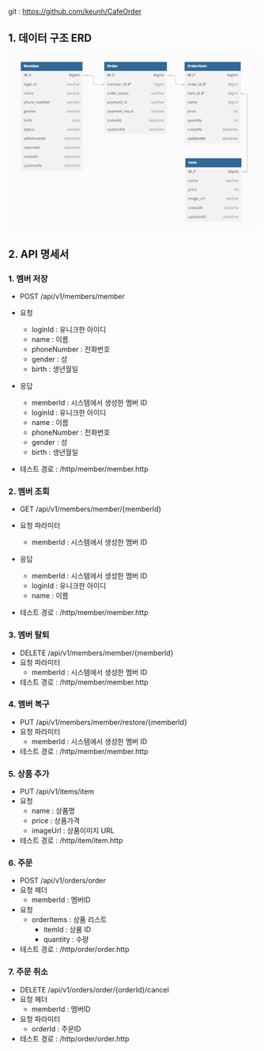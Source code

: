 git : https://github.com/keunh/CafeOrder

## 1. 데이터 구조 ERD

![img.png](erd.png)


## 2. API 명세서

### 1. 멤버 저장

- POST /api/v1/members/member
- 요청
    - loginId : 유니크한 아이디
    - name : 이름
    - phoneNumber : 전화번호
    - gender : 성
    - birth : 생년월일

- 응답
    - memberId : 시스템에서 생성한 멤버 ID
    - loginId : 유니크한 아이디
    - name : 이름
    - phoneNumber : 전화번호
    - gender : 성
    - birth : 생년월일
- 테스트 경로 : /http/member/member.http

### 2. 멤버 조회

- GET /api/v1/members/member/{memberId}
- 요청 파라미터
  - memberId : 시스템에서 생성한 멤버 ID

- 응답
  - memberId : 시스템에서 생성한 멤버 ID
  - loginId : 유니크한 아이디
  - name : 이름
- 테스트 경로 : /http/member/member.http

### 3. 멤버 탈퇴

- DELETE /api/v1/members/member/{memberId}
- 요청 파라미터
  - memberId : 시스템에서 생성한 멤버 ID
- 테스트 경로 : /http/member/member.http

### 4. 멤버 복구

- PUT /api/v1/members/member/restore/{memberId}
- 요청 파라미터
  - memberId : 시스템에서 생성한 멤버 ID
- 테스트 경로 : /http/member/member.http

### 5. 상품 추가

- PUT /api/v1/items/item
- 요청
  - name : 상품명
  - price : 상품가격
  - imageUrl : 상품이미지 URL
- 테스트 경로 : /http/item/item.http

### 6. 주문

- POST /api/v1/orders/order
- 요청 헤더
  - memberId : 멤버ID
- 요청
  - orderItems : 상품 리스트
    - itemId : 상품 ID
    - quantity : 수량
- 테스트 경로 : /http/order/order.http

### 7. 주문 취소

- DELETE /api/v1/orders/order/{orderId}/cancel
- 요청 헤더
  - memberId : 멤버ID
- 요청 파라미터
  - orderId : 주문ID
- 테스트 경로 : /http/order/order.http